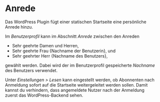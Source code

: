 # Anrede

Das WordPress Plugin fügt einer statischen Startseite eine persönliche Anrede hinzu.

Im *Benutzerprofil* kann im Abschnitt *Anrede* zwischen den Anreden

* Sehr geehrte Damen und Herren,
* Sehr geehrte Frau {Nachname der Benutzerin}, und
* Sehr geehrter Herr {Nachname des Benutzers},

gewählt werden. Dabei wird der im Benutzerprofil gespeicherte *Nachname* des Benutzers verwendet.

Unter *Einstellungen > Lesen* kann eingestellt werden, ob Abonnenten nach Anmeldung sofort auf die Startseite weitergeleitet werden sollen. Damit kannst du verhindern, dass angemeldete Nutzer nach der Anmeldung zuerst das WordPress-Backend sehen.
